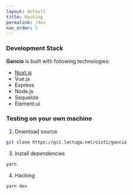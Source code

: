 ```yaml
---
layout: default
title: Hacking
permalink: /dev
nav_order: 5
---
```


### Development Stack

**Gancio** is built with following technologies:

- [Nuxt.js](https://nuxtjs.org/)
- Vue.js
- Express
- Node.js
- Sequelize
- Element.ui

### Testing on your own machine

2. Download source
```bash
git clone https://git.lattuga.net/cisti/gancio
```

3. Install dependencies
```bash
yarn
```

4. Hacking
```bash
yarn dev
```
